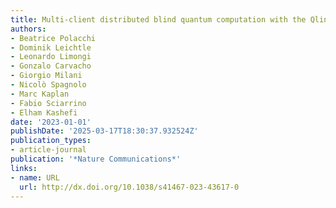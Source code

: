 ```yaml
---
title: Multi-client distributed blind quantum computation with the Qline architecture
authors:
- Beatrice Polacchi
- Dominik Leichtle
- Leonardo Limongi
- Gonzalo Carvacho
- Giorgio Milani
- Nicolò Spagnolo
- Marc Kaplan
- Fabio Sciarrino
- Elham Kashefi
date: '2023-01-01'
publishDate: '2025-03-17T18:30:37.932524Z'
publication_types:
- article-journal
publication: '*Nature Communications*'
links:
- name: URL
  url: http://dx.doi.org/10.1038/s41467-023-43617-0
---
```

